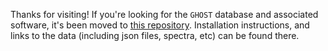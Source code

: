 Thanks for visiting! If you're looking for the `GHOST` database and associated software, it's been moved to [this repository](https://github.com/uiucsn/astro_ghost). Installation instructions, and links to the data (including json files, spectra, etc) can be found there.  
